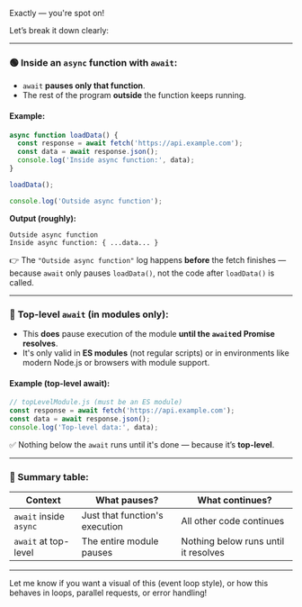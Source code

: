Exactly — you're spot on!

Let’s break it down clearly:

---

### 🟢 **Inside an `async` function with `await`**:

* `await` **pauses only that function**.
* The rest of the program **outside** the function keeps running.

#### Example:

```js
async function loadData() {
  const response = await fetch('https://api.example.com');
  const data = await response.json();
  console.log('Inside async function:', data);
}

loadData();

console.log('Outside async function');
```

**Output (roughly):**

```
Outside async function
Inside async function: { ...data... }
```

👉 The `"Outside async function"` log happens **before** the fetch finishes — because `await` only pauses `loadData()`, not the code after `loadData()` is called.

---

### 🔴 **Top-level `await` (in modules only)**:

* This **does** pause execution of the module **until the `await`ed Promise resolves**.
* It's only valid in **ES modules** (not regular scripts) or in environments like modern Node.js or browsers with module support.

#### Example (top-level await):

```js
// topLevelModule.js (must be an ES module)
const response = await fetch('https://api.example.com');
const data = await response.json();
console.log('Top-level data:', data);
```

✅ Nothing below the `await` runs until it's done — because it’s **top-level**.

---

### 🧠 Summary table:

| Context                | What pauses?                   | What continues?                      |
| ---------------------- | ------------------------------ | ------------------------------------ |
| `await` inside `async` | Just that function's execution | All other code continues             |
| `await` at top-level   | The entire module pauses       | Nothing below runs until it resolves |

---

Let me know if you want a visual of this (event loop style), or how this behaves in loops, parallel requests, or error handling!
